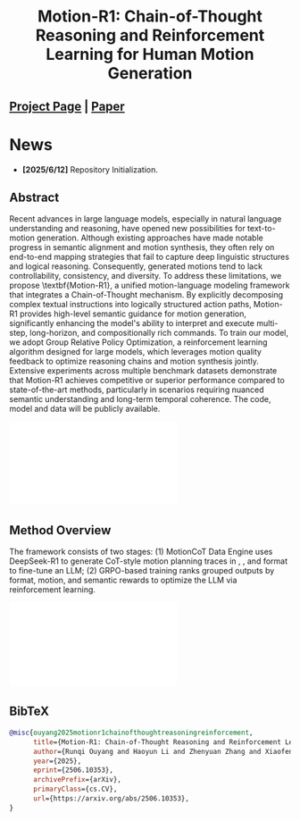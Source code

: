 <div align="center">   
  
# Motion-R1: Chain-of-Thought Reasoning and Reinforcement Learning for Human Motion Generation

</div>

## [Project Page](https://motion-r1.github.io/) | [Paper](https://arxiv.org/abs/2506.10353)

# News
- **[2025/6/12]** Repository Initialization.

## Abstract
Recent advances in large language models, especially in natural language understanding and reasoning, have opened new possibilities for text-to-motion generation. Although existing approaches have made notable progress in semantic alignment and motion synthesis, they often rely on end-to-end mapping strategies that fail to capture deep linguistic structures and logical reasoning. Consequently, generated motions tend to lack controllability, consistency, and diversity. To address these limitations, we propose \textbf{Motion-R1}, a unified motion-language modeling framework that integrates a Chain-of-Thought mechanism. By explicitly decomposing complex textual instructions into logically structured action paths, Motion-R1 provides high-level semantic guidance for motion generation, significantly enhancing the model's ability to interpret and execute multi-step, long-horizon, and compositionally rich commands. To train our model, we adopt Group Relative Policy Optimization, a reinforcement learning algorithm designed for large models, which leverages motion quality feedback to optimize reasoning chains and motion synthesis jointly. Extensive experiments across multiple benchmark datasets demonstrate that Motion-R1 achieves competitive or superior performance compared to state-of-the-art methods, particularly in scenarios requiring nuanced semantic understanding and long-term temporal coherence. The code, model and data will be publicly available.

![teaser](./assets/motionr1-main.pdf)
## Method Overview

The framework consists of two stages: (1) MotionCoT Data Engine uses DeepSeek-R1 to generate CoT-style motion planning traces in <think>, <output>, and <Motion> format to fine-tune an LLM; (2) GRPO-based training ranks grouped outputs by format, motion, and semantic rewards to optimize the LLM via reinforcement learning.


![pipeline](./assets/motionr1-pipeline.pdf)


## BibTeX

```bibtex
@misc{ouyang2025motionr1chainofthoughtreasoningreinforcement,
      title={Motion-R1: Chain-of-Thought Reasoning and Reinforcement Learning for Human Motion Generation}, 
      author={Runqi Ouyang and Haoyun Li and Zhenyuan Zhang and Xiaofeng Wang and Zheng Zhu and Guan Huang and Xingang Wang},
      year={2025},
      eprint={2506.10353},
      archivePrefix={arXiv},
      primaryClass={cs.CV},
      url={https://arxiv.org/abs/2506.10353}, 
}
